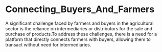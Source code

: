 # Connecting_Buyers_And_Farmers
A significant challenge faced by farmers and buyers in the agricultural sector is the reliance on intermediaries or distributors for the sale and purchase of products.To address these challenges, there is a need for a platform that directly connects farmers with buyers, allowing them to transact without need for intermediaries.
